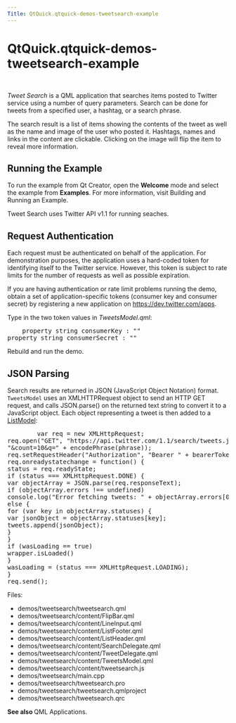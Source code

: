 ```yaml
---
Title: QtQuick.qtquick-demos-tweetsearch-example
---
```


# QtQuick.qtquick-demos-tweetsearch-example

<span class="subtitle"></span>
<!-- $$$demos/tweetsearch-description -->
<p class="centerAlign"><img src="https://developer.ubuntu.com/static/devportal_uploaded/5a0bcd33-ab8c-432d-9a78-293c551cda26-../qtquick-demos-tweetsearch-example/images/qtquick-demo-tweetsearch-med-1.png" alt="" /></p><p class="centerAlign"><img src="https://developer.ubuntu.com/static/devportal_uploaded/c888ebef-b283-4b1e-a684-86bcae01ce19-../qtquick-demos-tweetsearch-example/images/qtquick-demo-tweetsearch-med-2.png" alt="" /></p><p><i>Tweet Search</i> is a QML application that searches items posted to Twitter service using a number of query parameters. Search can be done for tweets from a specified user, a hashtag, or a search phrase.</p>
<p>The search result is a list of items showing the contents of the tweet as well as the name and image of the user who posted it. Hashtags, names and links in the content are clickable. Clicking on the image will flip the item to reveal more information.</p>
<h2 id="running-the-example">Running the Example</h2>
<p>To run the example from Qt Creator, open the <b>Welcome</b> mode and select the example from <b>Examples</b>. For more information, visit Building and Running an Example.</p>
<p>Tweet Search uses Twitter API v1.1 for running seaches.</p>
<h2 id="request-authentication">Request Authentication</h2>
<p>Each request must be authenticated on behalf of the application. For demonstration purposes, the application uses a hard-coded token for identifying itself to the Twitter service. However, this token is subject to rate limits for the number of requests as well as possible expiration.</p>
<p>If you are having authentication or rate limit problems running the demo, obtain a set of application-specific tokens (consumer key and consumer secret) by registering a new application on <a href="https://dev.twitter.com/apps">https://dev.twitter.com/apps</a>.</p>
<p>Type in the two token values in <i>TweetsModel.qml</i>:</p>
<pre class="qml">    property <span class="type">string</span> <span class="name">consumerKey</span> : <span class="string">&quot;&quot;</span>
property <span class="type">string</span> <span class="name">consumerSecret</span> : <span class="string">&quot;&quot;</span></pre>
<p>Rebuild and run the demo.</p>
<h2 id="json-parsing">JSON Parsing</h2>
<p>Search results are returned in JSON (JavaScript Object Notation) format. <code>TweetsModel</code> uses an XMLHTTPRequest object to send an HTTP GET request, and calls JSON.parse() on the returned text string to convert it to a JavaScript object. Each object representing a tweet is then added to a <a href="QtQuick.qtquick-modelviewsdata-modelview.md#listmodel">ListModel</a>:</p>
<pre class="qml">        var <span class="name">req</span> = new <span class="name">XMLHttpRequest</span>;
<span class="name">req</span>.<span class="name">open</span>(<span class="string">&quot;GET&quot;</span>, <span class="string">&quot;https://api.twitter.com/1.1/search/tweets.json?from=&quot;</span> <span class="operator">+</span> <span class="name">from</span> <span class="operator">+</span>
<span class="string">&quot;&amp;count=10&amp;q=&quot;</span> <span class="operator">+</span> <span class="name">encodePhrase</span>(<span class="name">phrase</span>));
<span class="name">req</span>.<span class="name">setRequestHeader</span>(<span class="string">&quot;Authorization&quot;</span>, <span class="string">&quot;Bearer &quot;</span> <span class="operator">+</span> <span class="name">bearerToken</span>);
<span class="name">req</span>.<span class="name">onreadystatechange</span> <span class="operator">=</span> <span class="keyword">function</span>() {
<span class="name">status</span> <span class="operator">=</span> <span class="name">req</span>.<span class="name">readyState</span>;
<span class="keyword">if</span> (<span class="name">status</span> <span class="operator">===</span> <span class="name">XMLHttpRequest</span>.<span class="name">DONE</span>) {
var <span class="name">objectArray</span> = <span class="name">JSON</span>.<span class="name">parse</span>(<span class="name">req</span>.<span class="name">responseText</span>);
<span class="keyword">if</span> (<span class="name">objectArray</span>.<span class="name">errors</span> <span class="operator">!==</span> <span class="name">undefined</span>)
<span class="name">console</span>.<span class="name">log</span>(<span class="string">&quot;Error fetching tweets: &quot;</span> <span class="operator">+</span> <span class="name">objectArray</span>.<span class="name">errors</span>[<span class="number">0</span>].<span class="name">message</span>)
<span class="keyword">else</span> {
<span class="keyword">for</span> (<span class="keyword">var</span> <span class="name">key</span> in <span class="name">objectArray</span>.<span class="name">statuses</span>) {
var <span class="name">jsonObject</span> = <span class="name">objectArray</span>.<span class="name">statuses</span>[<span class="name">key</span>];
<span class="name">tweets</span>.<span class="name">append</span>(<span class="name">jsonObject</span>);
}
}
<span class="keyword">if</span> (<span class="name">wasLoading</span> <span class="operator">==</span> <span class="number">true</span>)
<span class="name">wrapper</span>.<span class="name">isLoaded</span>()
}
<span class="name">wasLoading</span> <span class="operator">=</span> (<span class="name">status</span> <span class="operator">===</span> <span class="name">XMLHttpRequest</span>.<span class="name">LOADING</span>);
}
<span class="name">req</span>.<span class="name">send</span>();</pre>
<p>Files:</p>
<ul>
<li>demos/tweetsearch/tweetsearch.qml</li>
<li>demos/tweetsearch/content/FlipBar.qml</li>
<li>demos/tweetsearch/content/LineInput.qml</li>
<li>demos/tweetsearch/content/ListFooter.qml</li>
<li>demos/tweetsearch/content/ListHeader.qml</li>
<li>demos/tweetsearch/content/SearchDelegate.qml</li>
<li>demos/tweetsearch/content/TweetDelegate.qml</li>
<li>demos/tweetsearch/content/TweetsModel.qml</li>
<li>demos/tweetsearch/content/tweetsearch.js</li>
<li>demos/tweetsearch/main.cpp</li>
<li>demos/tweetsearch/tweetsearch.pro</li>
<li>demos/tweetsearch/tweetsearch.qmlproject</li>
<li>demos/tweetsearch/tweetsearch.qrc</li>
</ul>
<p><b>See also </b>QML Applications.</p>
<!-- @@@demos/tweetsearch -->
